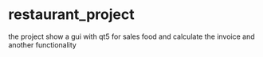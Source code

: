 # restaurant_project
the project show a gui with qt5 for sales food and calculate the invoice
and another functionality 
